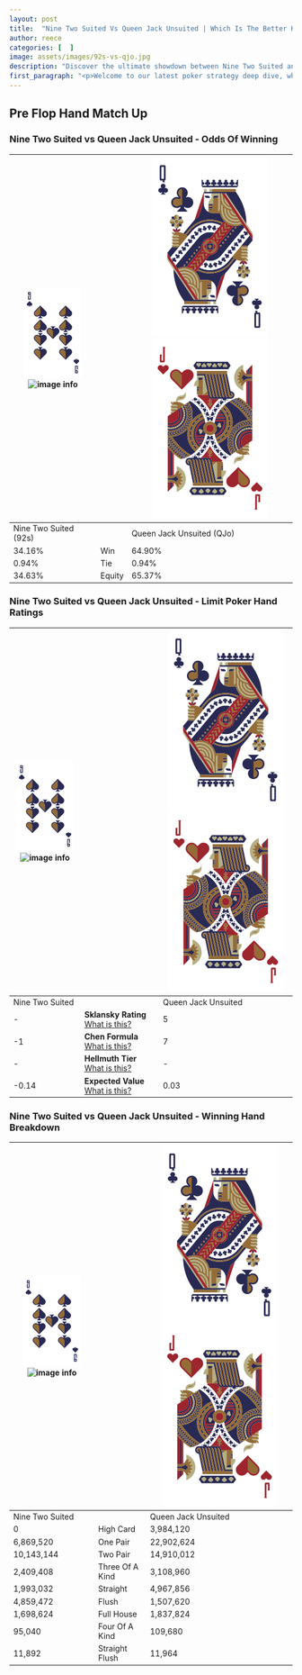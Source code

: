 ```yaml
---
layout: post
title:  "Nine Two Suited Vs Queen Jack Unsuited | Which Is The Better Hand In Poker? A Complete Guide"
author: reece
categories: [  ]
image: assets/images/92s-vs-qjo.jpg
description: "Discover the ultimate showdown between Nine Two Suited and Queen Jack Unsuited in poker! Uncover the odds, strategies, and scenarios where one hand triumphs over the other. Get ready to up your poker game with this thrilling analysis."
first_paragraph: "<p>Welcome to our latest poker strategy deep dive, where we're pitting two distinct hands against each other in a high-stakes showdown: Nine Two Suited vs Queen Jack Unsuited.</p><p>In the dynamic world of poker, every decision counts, and knowing which hand holds the upper hand is key to your success at the table.</p><p>In this article, we'll dissect these two hands, explore the scenarios where one dominates the other, and equip you with the knowledge to make strategic choices that can tip the odds in your favor.</p><p>Get ready to unravel the intriguing dynamics of these poker hands and elevate your game to new heights.</p>"
---
```




[comment]: # (sp0)

## Pre Flop Hand Match Up

<div class="table hand-ratings" markdown="1"> 



### Nine Two Suited vs Queen Jack Unsuited - Odds Of Winning


    
| ![image info](assets/images/hand1/9.png) ![image info](assets/images/hand1/2s.png) |  | ![image info](assets/images/hand2/Q.png) ![image info](assets/images/hand2/Jo.png) |
| -------- | -------- | -------- |
| Nine Two Suited (92s) |  | Queen Jack Unsuited (QJo) |
| 34.16% | Win | 64.90% |
| 0.94% | Tie | 0.94% |
| 34.63% | Equity | 65.37% |




[comment]: # (sp1)



### Nine Two Suited vs Queen Jack Unsuited - Limit Poker Hand Ratings


    
| ![image info](assets/images/hand1/9.png) ![image info](assets/images/hand1/2s.png) |  | ![image info](assets/images/hand2/Q.png) ![image info](assets/images/hand2/Jo.png) |
| -------- | -------- | -------- |
| Nine Two Suited |  | Queen Jack Unsuited |
| - | **Sklansky Rating** [What is this?](/sklansky-rating-explained) | 5 |
| -1 | **Chen Formula** [What is this?](/chen-formula-explained) | 7 |
| - | **Hellmuth Tier** [What is this?](/Hellmuth-tier-explained) | - |
| -0.14 | **Expected Value** [What is this?](/expected-value-explained) | 0.03 |




[comment]: # (sp2)



### Nine Two Suited vs Queen Jack Unsuited - Winning Hand Breakdown


    
| ![image info](assets/images/hand1/9.png) ![image info](assets/images/hand1/2s.png) |  | ![image info](assets/images/hand2/Q.png) ![image info](assets/images/hand2/Jo.png) |
| -------- | -------- | -------- |
| Nine Two Suited |  | Queen Jack Unsuited |
| 0 | High Card | 3,984,120 |
| 6,869,520 | One Pair | 22,902,624 |
| 10,143,144 | Two Pair | 14,910,012 |
| 2,409,408 | Three Of A Kind | 3,108,960 |
| 1,993,032 | Straight | 4,967,856 |
| 4,859,472 | Flush | 1,507,620 |
| 1,698,624 | Full House | 1,837,824 |
| 95,040 | Four Of A Kind | 109,680 |
| 11,892 | Straight Flush | 11,964 |




[comment]: # (sp3)



</div>

[comment]: # (sp4)



[comment]: # (sp5)

